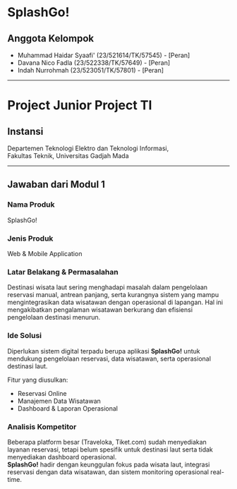 # SplashGo!

## Anggota Kelompok
* Muhammad Haidar Syaafi' (23/521614/TK/57545) - [Peran]
* Davana Nico Fadla (23/522338/TK/57649) - [Peran]
* Indah Nurrohmah (23/523051/TK/57801) - [Peran]

---

# Project Junior Project TI

## Instansi
Departemen Teknologi Elektro dan Teknologi Informasi,  
Fakultas Teknik, Universitas Gadjah Mada

---

## Jawaban dari Modul 1

### Nama Produk
SplashGo!

### Jenis Produk
Web & Mobile Application

### Latar Belakang & Permasalahan
Destinasi wisata laut sering menghadapi masalah dalam pengelolaan reservasi manual, antrean panjang, serta kurangnya sistem yang mampu mengintegrasikan data wisatawan dengan operasional di lapangan. Hal ini mengakibatkan pengalaman wisatawan berkurang dan efisiensi pengelolaan destinasi menurun.  

### Ide Solusi
Diperlukan sistem digital terpadu berupa aplikasi **SplashGo!** untuk mendukung pengelolaan reservasi, data wisatawan, serta operasional destinasi laut.  

Fitur yang diusulkan:
* Reservasi Online
* Manajemen Data Wisatawan
* Dashboard & Laporan Operasional

### Analisis Kompetitor
Beberapa platform besar (Traveloka, Tiket.com) sudah menyediakan layanan reservasi, tetapi belum spesifik untuk destinasi laut serta tidak menyediakan dashboard operasional.  
**SplashGo!** hadir dengan keunggulan fokus pada wisata laut, integrasi reservasi dengan data wisatawan, dan sistem monitoring operasional real-time.
